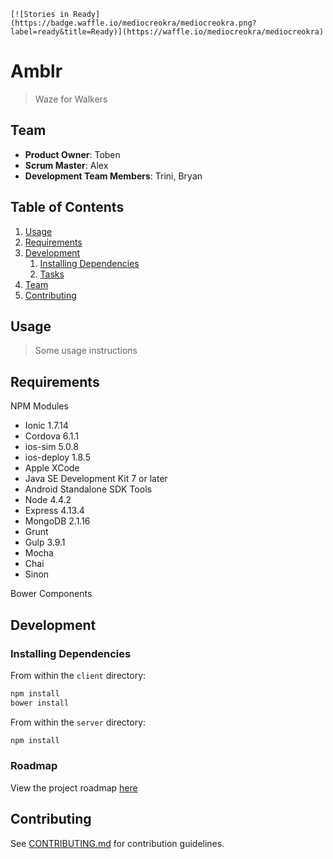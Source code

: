     [![Stories in Ready](https://badge.waffle.io/mediocreokra/mediocreokra.png?label=ready&title=Ready)](https://waffle.io/mediocreokra/mediocreokra)
# Amblr

> Waze for Walkers

## Team

  - __Product Owner__: Toben
  - __Scrum Master__: Alex
  - __Development Team Members__: Trini, Bryan

## Table of Contents

1. [Usage](#Usage)
1. [Requirements](#requirements)
1. [Development](#development)
    1. [Installing Dependencies](#installing-dependencies)
    1. [Tasks](#tasks)
1. [Team](#team)
1. [Contributing](#contributing)

## Usage

> Some usage instructions

## Requirements

NPM Modules


- Ionic 1.7.14
- Cordova 6.1.1
- ios-sim 5.0.8
- ios-deploy 1.8.5
- Apple XCode
- Java SE Development Kit 7 or later
- Android Standalone SDK Tools
- Node 4.4.2
- Express 4.13.4
- MongoDB 2.1.16
- Grunt 
- Gulp 3.9.1
- Mocha
- Chai
- Sinon


Bower Components



## Development

### Installing Dependencies

From within the ```client``` directory:

```sh
npm install
bower install
```

From within the ```server``` directory:

```sh
npm install
```

### Roadmap

View the project roadmap [here](LINK_TO_PROJECT_ISSUES)


## Contributing

See [CONTRIBUTING.md](CONTRIBUTING.md) for contribution guidelines.
